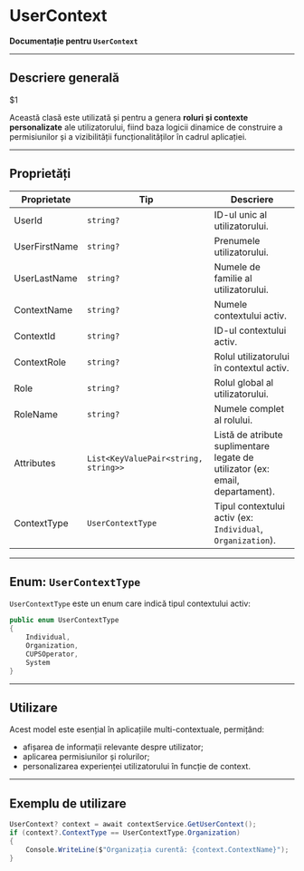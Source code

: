 # UserContext
**Documentație pentru `UserContext`**

---

## Descriere generală
$1

Această clasă este utilizată și pentru a genera **roluri și contexte personalizate** ale utilizatorului, fiind baza logicii dinamice de construire a permisiunilor și a vizibilității funcționalităților în cadrul aplicației.

---

## Proprietăți

| Proprietate     | Tip                                  | Descriere                                                                 |
|-----------------|----------------------------------------|---------------------------------------------------------------------------|
| UserId          | `string?`                             | ID-ul unic al utilizatorului.                                             |
| UserFirstName   | `string?`                             | Prenumele utilizatorului.                                                 |
| UserLastName    | `string?`                             | Numele de familie al utilizatorului.                                      |
| ContextName     | `string?`                             | Numele contextului activ.                                                 |
| ContextId       | `string?`                             | ID-ul contextului activ.                                                  |
| ContextRole     | `string?`                             | Rolul utilizatorului în contextul activ.                                  |
| Role            | `string?`                             | Rolul global al utilizatorului.                                           |
| RoleName        | `string?`                             | Numele complet al rolului.                                                |
| Attributes      | `List<KeyValuePair<string, string>>`  | Listă de atribute suplimentare legate de utilizator (ex: email, departament). |
| ContextType     | `UserContextType`                     | Tipul contextului activ (ex: `Individual`, `Organization`).               |

---

## Enum: `UserContextType`
`UserContextType` este un enum care indică tipul contextului activ:

```csharp
public enum UserContextType
{
    Individual,
    Organization,
    CUPSOperator,
    System
}
```

---

## Utilizare
Acest model este esențial în aplicațiile multi-contextuale, permițând:
- afișarea de informații relevante despre utilizator;
- aplicarea permisiunilor și rolurilor;
- personalizarea experienței utilizatorului în funcție de context.

---

## Exemplu de utilizare

```csharp
UserContext? context = await contextService.GetUserContext();
if (context?.ContextType == UserContextType.Organization)
{
    Console.WriteLine($"Organizația curentă: {context.ContextName}");
}

